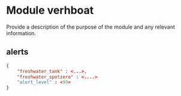 # Module verhboat 

Provide a description of the purpose of the module and any relevant information.

## alerts

```json
{
    "freshwater_tank" : <...>,
    "freshwater_spotzero" : <....>
    "alert_level" : <99>
}
```
